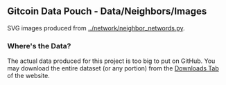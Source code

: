 ## Gitcoin Data Pouch - Data/Neighbors/Images

SVG images produced from [../network/neighbor_networds.py](../network/neighbor_networds.py).

### Where's the Data?

The actual data produced for this project is too big to put on GitHub. You may download the entire dataset (or any portion) from the [Downloads Tab](https://tokenomics.io/gitcoin) of the website.